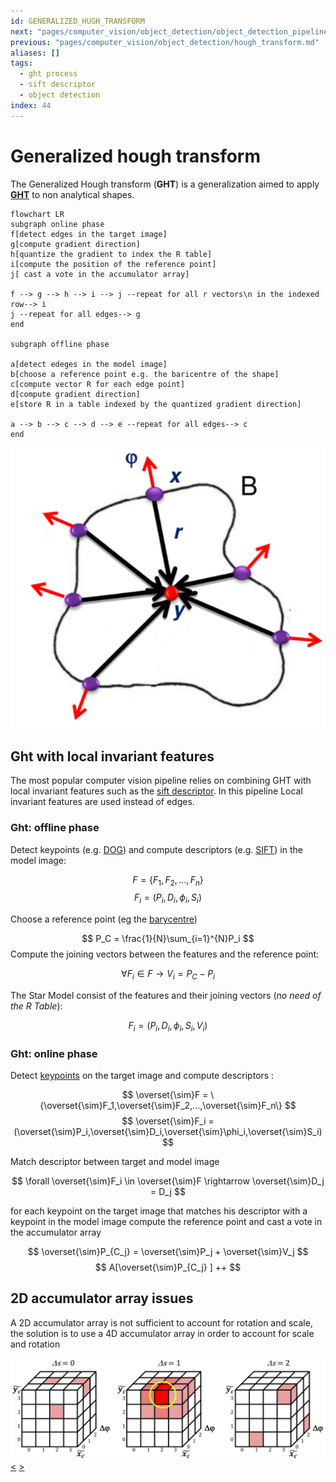 ```yaml
---
id: GENERALIZED_HUGH_TRANSFORM
next: "pages/computer_vision/object_detection/object_detection_pipeline.md"
previous: "pages/computer_vision/object_detection/hough_transform.md"
aliases: []
tags:
  - ght process
  - sift descriptor
  - object detection
index: 44
---
```


# Generalized hough transform

The Generalized Hough transform (**GHT**) is a generalization aimed to apply **[GHT](pages/computer_vision/object_detection/hough_transform.md)** to non analytical shapes.

```mermaid
flowchart LR
subgraph online phase
f[detect edges in the target image]
g[compute gradient direction]
h[quantize the gradient to index the R table]
i[compute the position of the reference point]
j[ cast a vote in the accumulator array]

f --> g --> h --> i --> j --repeat for all r vectors\n in the indexed row--> i
j --repeat for all edges--> g
end

subgraph offline phase

a[detect edeges in the model image]
b[choose a reference point e.g. the baricentre of the shape]
c[compute vector R for each edge point]
d[compute gradient direction]
e[store R in a table indexed by the quantized gradient direction]

a --> b --> c --> d --> e --repeat for all edges--> c
end
```

![](assets/computer_vision/Pasted_image_20240427172424.png)

## Ght with local invariant features

The most popular computer vision pipeline relies on combining GHT with local invariant features such as the [sift descriptor](pages/computer_vision/local_features/sift_descriptor.md). In this pipeline Local invariant features are used instead of edges.

### Ght: offline phase

Detect keypoints (e.g. [DOG](pages/computer_vision/local_features/dog_detector.md)) and compute descriptors (e.g. [SIFT](pages/computer_vision/local_features/sift_descriptor.md)) in the model image:

$$
F = \{F_1,F_2,...,F_n\}
$$
$$
F_i = (P_i,D_i,\phi_i,S_i)
$$

Choose a reference point (eg the [barycentre](pages/computer_vision/image_segmentation_blob_analysis/blob_analysis.md#barycentre))

$$
P_C = \frac{1}{N}\sum_{i=1}^{N}P_i
$$
Compute the joining vectors between the features and the reference point:

$$
\forall F_i \in F \rightarrow V_i= P_C -P_i
$$

The Star Model consist of the features and their joining vectors (*no need of the R Table*):

$$
F_i = (P_i,D_i,\phi_i,S_i,V_i)
$$

### Ght: online phase

Detect [keypoints](pages/computer_vision/local_features/finding_correspondences.md#keypoints) on the target image and compute descriptors :

$$
\overset{\sim}F = \{\overset{\sim}F_1,\overset{\sim}F_2,...,\overset{\sim}F_n\}
$$
$$
\overset{\sim}F_i = (\overset{\sim}P_i,\overset{\sim}D_i,\overset{\sim}\phi_i,\overset{\sim}S_i)
$$

Match descriptor between target and model image

$$
\forall \overset{\sim}F_i \in \overset{\sim}F \rightarrow \overset{\sim}D_j = D_j
$$

for each keypoint on the target image that matches his descriptor with a keypoint in the model image compute the reference point and cast a vote in the accumulator array

$$
\overset{\sim}P_{C_j} = \overset{\sim}P_j + \overset{\sim}V_j
$$
$$
A[\overset{\sim}P_{C_j} ] ++
$$

## 2D accumulator array issues

A 2D accumulator array is not sufficient to account for rotation and scale, the solution is to use a 4D accumulator array in order to account for scale and rotation

![](assets/computer_vision/Pasted_image_20240428143913.png)
[<](pages/computer_vision/object_detection/hough_transform.md) [>](pages/computer_vision/object_detection/object_detection_pipeline.md)
